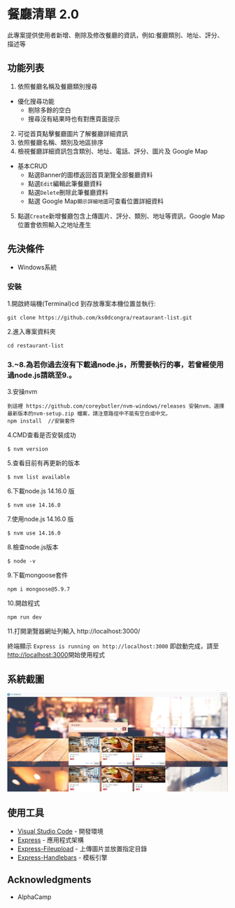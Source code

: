 # 餐廳清單 2.0

此專案提供使用者新增、刪除及修改餐廳的資訊，例如:餐廳類別、地址、評分、描述等

## 功能列表

1. 依照餐廳名稱及餐廳類別搜尋
  - 優化搜尋功能
    - 剔除多餘的空白
    - 搜尋沒有結果時也有對應頁面提示
2. 可從首頁點擊餐廳圖片了解餐廳詳細資訊
3. 依照餐廳名稱、類別及地區排序
4. 檢視餐廳詳細資訊包含類別、地址、電話、評分、圖片及 Google Map
  - 基本CRUD
    - 點選Banner的圖標返回首頁瀏覽全部餐廳資料
    - 點選`Edit`編輯此筆餐廳資料
    - 點選`Delete`刪除此筆餐廳資料
    - 點選 Google Map`顯示詳細地圖`可查看位置詳細資料
5. 點選`Create`新增餐廳包含上傳圖片、評分、類別、地址等資訊，Google Map 位置會依照輸入之地址產生

## 先決條件
* Windows系統

### 安裝

1.開啟終端機(Terminal)cd 到存放專案本機位置並執行:

```
git clone https://github.com/ks0dcongra/reataurant-list.git
```

2.進入專案資料夾

```
cd restaurant-list
```

### 3.~8.為若你過去沒有下載過node.js，所需要執行的事，若曾經使用過node.js請跳至9.。

3.安操nvm
```
到這裡 https://github.com/coreybutler/nvm-windows/releases 安裝nvm，選擇最新版本的nvm-setup.zip 檔案，請注意路徑中不能有空白或中文。
npm install  //安裝套件
```

4.CMD查看是否安裝成功
```
$ nvm version
```

5.查看目前有再更新的版本
```
$ nvm list available
```

6.下載node.js 14.16.0 版
```
$ nvm use 14.16.0
```

7.使用node.js 14.16.0 版
```
$ nvm use 14.16.0
```

8.檢查node.js版本
```
$ node -v
```

9.下載mongoose套件
```
npm i mongoose@5.9.7
```

10.開啟程式
```
npm run dev 
```

11.打開瀏覽器網址列輸入 http://localhost:3000/

終端顯示 `Express is running on http://localhost:3000` 即啟動完成，請至[http://localhost:3000](http://localhost:3000)開始使用程式

## 系統截圖
![搜尋排序完之首頁](https://github.com/ks0dcongra/reataurant-list/blob/master/public/imgur/5.jpg)



## 使用工具
- [Visual Studio Code](https://visualstudio.microsoft.com/zh-hant/) - 開發環境
- [Express](https://www.npmjs.com/package/express) - 應用程式架構
- [Express-Fileupload](https://www.npmjs.com/package/express-fileupload) - 上傳圖片並放置指定目錄
- [Express-Handlebars](https://www.npmjs.com/package/express-handlebars) - 模板引擎

## Acknowledgments
* AlphaCamp